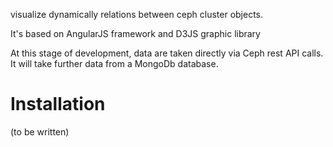  visualize dynamically relations between ceph cluster objects.

 It's based on AngularJS framework and D3JS graphic library

 At this stage of development, data are taken directly via Ceph rest API calls.
 It will take further data from a MongoDb database.

Installation
============

(to be written)